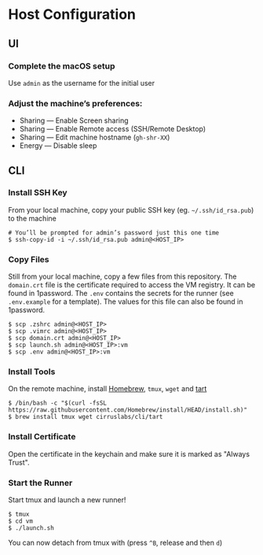 # Host Configuration

## UI

### Complete the macOS setup

Use `admin` as the username for the initial user

### Adjust the machine’s preferences:

- Sharing — Enable Screen sharing
- Sharing — Enable Remote access (SSH/Remote Desktop)
- Sharing — Edit machine hostname (`gh-shr-XX`)
- Energy — Disable sleep

## CLI

### Install SSH Key

From your local machine, copy your public SSH key (eg. `~/.ssh/id_rsa.pub`) to the machine

  ```
  # You’ll be prompted for admin’s password just this one time
  $ ssh-copy-id -i ~/.ssh/id_rsa.pub admin@<HOST_IP>
  ```

### Copy Files
Still from your local machine, copy a few files from this repository. The `domain.crt` file is the certificate required to access the VM registry. It can be found in 1password. The `.env` contains the secrets for the runner (see `.env.example` for a template). The values for this file can also be found in 1password.

  ```
  $ scp .zshrc admin@<HOST_IP>
  $ scp .vimrc admin@<HOST_IP>
  $ scp domain.crt admin@<HOST_IP>
  $ scp launch.sh admin@<HOST_IP>:vm
  $ scp .env admin@<HOST_IP>:vm
  ```

### Install Tools

On the remote machine, install [Homebrew](https://brew.sh), `tmux`, `wget` and [tart](https://github.com/cirruslabs/tart/)

  ```
  $ /bin/bash -c "$(curl -fsSL https://raw.githubusercontent.com/Homebrew/install/HEAD/install.sh)"
  $ brew install tmux wget cirruslabs/cli/tart
  ```

### Install Certificate
Open the certificate in the keychain and make sure it is marked as "Always Trust".

### Start the Runner
Start tmux and launch a new runner!

  ```
  $ tmux
  $ cd vm
  $ ./launch.sh
  ```

You can now detach from tmux with (press `^B`, release and then `d`)

